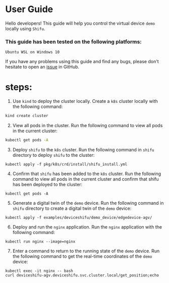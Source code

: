 # User Guide

Hello developers! This guide will help you control the virtual device `demo` locally using `Shifu`.

### This guide has been tested on the following platforms:
```
Ubuntu WSL on Windows 10
```

If you have any problems using this guide and find any bugs, please don't hesitate to open an [issue](https://github.com/Edgenesis/shifu/issues) in GitHub.

# steps:
1. Use `kind` to deploy the cluster locally. 
Create a `k8s` cluster locally with the following command:
```sh
kind create cluster
```

2. View all pods in the cluster.
Run the following command to view all pods in the current cluster:
```sh
kubectl get pods -A
```

3. Deploy `shifu` to the `k8s` cluster.
Run the following command in `shifu` directory to deploy `shifu` to the cluster:
```shell
kubectl apply -f pkg/k8s/crd/install/shifu_install.yml
```

4. Confirm that `shifu` has been added to the `k8s` cluster.
Run the following command to view all pods in the current cluster and confirm that shifu has been deployed to the cluster:
```shell
kubectl get pods -A
```

5. Generate a digital twin of the `demo` device.
Run the following command in `shifu` directory to create a digital twin of the `demo` device:
```shell
kubectl apply -f examples/deviceshifu/demo_device/edgedevice-agv/
```

6. Deploy and run the `nginx` application.
Run the `nginx` application with the following command:
```shell
kubectl run nginx --image=nginx
```

7. Enter a command to return to the running state of the `demo` device.
Run the following command to get the real-time coordinates of the `demo` device:
```shell
kubectl exec -it nginx -- bash
curl deviceshifu-agv.deviceshifu.svc.cluster.local/get_position;echo
```